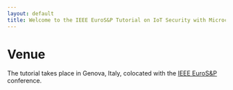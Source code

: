 ```yaml
---
layout: default
title: Welcome to the IEEE EuroS&P Tutorial on IoT Security with Microcontrollers & RIOT
---
```


# Venue

The tutorial takes place in Genova, Italy, colocated with the [IEEE EuroS&P](https://www.ieee-security.org/TC/EuroSP2020/) conference.



